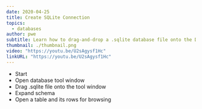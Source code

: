 ```yaml
---
date: 2020-04-25
title: Create SQLite Connection
topics:
  - databases
author: pwe
subtitle: Learn how to drag-and-drop a .sqlite database file onto the Database tool to create a connection.
thumbnail: ./thumbnail.png
video: "https://youtu.be/U2sAgysf1Hc"
linkURL: "https://youtu.be/U2sAgysf1Hc"
---
```


- Start
- Open database tool window
- Drag .sqlite file onto the tool window
- Expand schema
- Open a table and its rows for browsing
